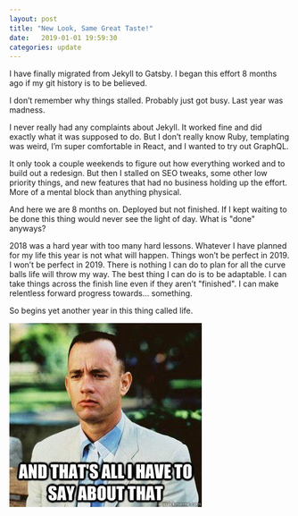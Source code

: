 ```yaml
---
layout: post
title: "New Look, Same Great Taste!"
date:   2019-01-01 19:59:30
categories: update
---
```


I have finally migrated from Jekyll to Gatsby. I began this effort 8 months ago if my git history is to be believed.

I don’t remember why things stalled. Probably just got busy. Last year was madness.

I never really had any complaints about Jekyll. It worked fine and did exactly what it was supposed to do. But I don’t really know Ruby, templating was weird, I’m super comfortable in React, and I wanted to try out GraphQL. 

It only took a couple weekends to figure out how everything worked and to build out a redesign. But then I stalled on SEO tweaks, some other low priority things, and new features that had no business holding up the effort. More of a mental block than anything physical.

And here we are 8 months on. Deployed but not finished. If I kept waiting to be done this thing would never see the light of day. What is "done" anyways?

2018 was a hard year with too many hard lessons. Whatever I have planned for my life this year is not what will happen. Things won’t be perfect in 2019. I won’t be perfect in 2019. There is nothing I can do to plan for all the curve balls life will throw my way. The best thing I can do is to be adaptable. I can take things across the finish line even if they aren’t "finished". I can make relentless forward progress towards… something.

So begins yet another year in this thing called life.

![that's all I have to say about that](../../images/forest-gump.jpg)